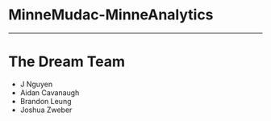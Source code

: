# MinneMudac-MinneAnalytics
---
# The Dream Team
* J Nguyen
* Aidan Cavanaugh
* Brandon Leung
* Joshua Zweber
